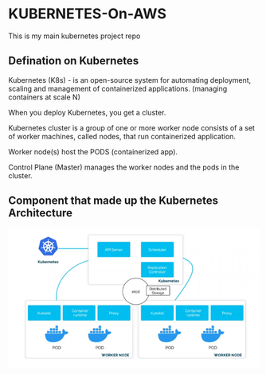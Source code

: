 # KUBERNETES-On-AWS
This is my main kubernetes project repo

## Defination on Kubernetes
Kubernetes (K8s) - is an open-source system for automating deployment, scaling and management of containerized
applications. (managing containers at scale N)

When you deploy Kubernetes, you get a cluster.

Kubernetes cluster is a group of one or more worker node consists of a set of worker machines,
called nodes, that run containerized application.

Worker node(s) host the PODS (containerized app).

Control Plane (Master) manages the worker nodes and the
pods in the cluster.

## Component that made up the Kubernetes Architecture 

![Alt text](<kubernetes architecture.png>)

